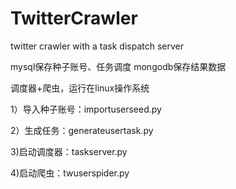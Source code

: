 # TwitterCrawler
twitter crawler with a task dispatch server

mysql保存种子账号、任务调度
mongodb保存结果数据

调度器+爬虫，运行在linux操作系统

1）导入种子账号：importuserseed.py

2）生成任务：generateusertask.py

3)启动调度器：taskserver.py

4)启动爬虫：twuserspider.py

